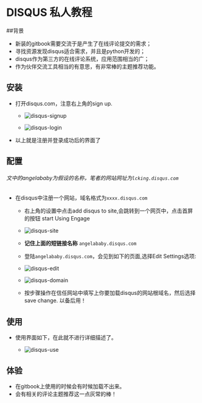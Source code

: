 # DISQUS 私人教程

##背景
- 新装的gitbook需要交流于是产生了在线评论提交的需求；
- 寻找资源发现disqus适合需求，并且是python开发的；
- disqus作为第三方的在线评论系统，应用范围相当的广；
- 作为伙伴交流工具相当的有意思，有非常棒的主题推荐功能。

## 安装
- 打开disqus.com，注意右上角的sign up.

	- ![disqus-signup](http://7xnnij.com1.z0.glb.clouddn.com/disqus-signup.jpg)

	- ![disqus-login](http://7xnnij.com1.z0.glb.clouddn.com/disqus-login.jpg)

- 以上就是注册并登录成功后的界面了

## 配置   
###### 文中的angelababy为假设的名称，笔者的网站网址为`lcking.disqus.com`

- 在disqus中注册一个网站，域名格式为<code>xxxx.disqus.com</code>

	- 右上角的设置中点击add disqus to site,会跳转到一个网页中，点击首屏的按钮 start Using Engage

	- ![disqus-site](http://7xnnij.com1.z0.glb.clouddn.com/disqus-site.jpg)

	- **记住上面的短链接名称** <code>angelababy.disqus.com</code>

	- 登陆<code>angelababy.disqus.com</code>，会见到如下的页面,选择Edit Settings选项:

	- ![disqus-edit](http://7xnnij.com1.z0.glb.clouddn.com/disqus-add.jpg)

	- ![disqus-domain](http://7xnnij.com1.z0.glb.clouddn.com/disqus-domain.jpg)

	- 按步骤操作在信任网站中填写上你要加载disqus的网站根域名，然后选择save change. 以备后用！

## 使用
- 使用界面如下，在此就不进行详细描述了。

	- ![disqus-use](http://7xnnij.com1.z0.glb.clouddn.com/disqus-use.jpg)

## 体验
- 在gitbook上使用的时候会有时候加载不出来。
- 会有相关的评论主题推荐这一点灰常的棒！

